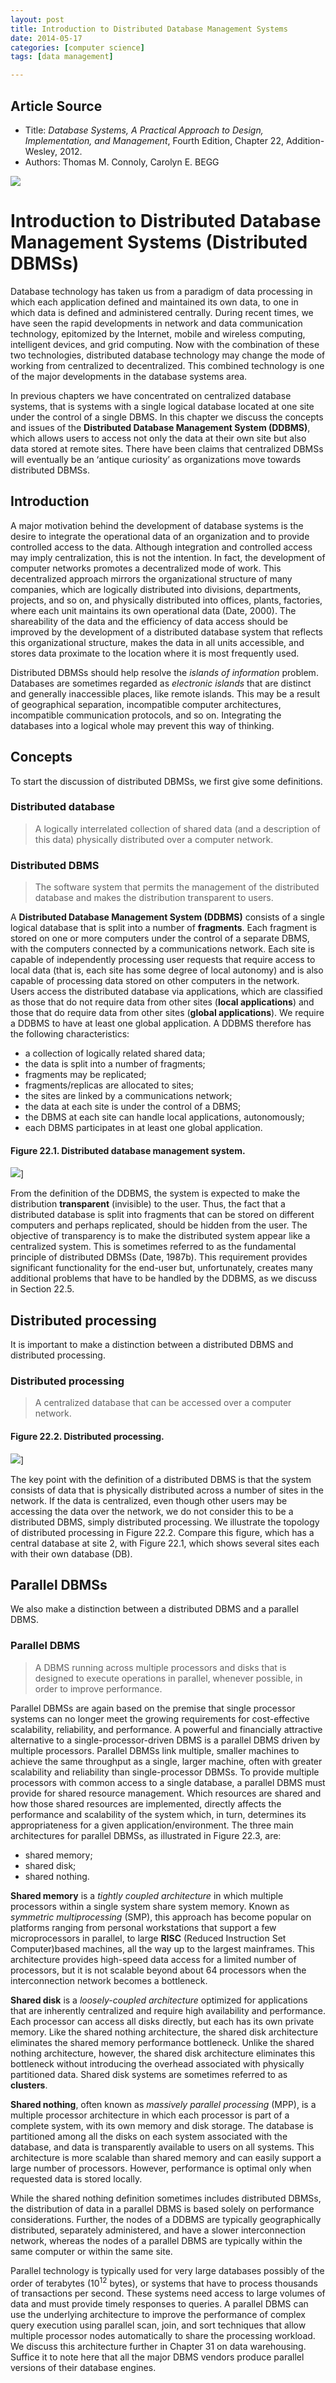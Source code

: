 ```yaml
---
layout: post
title: Introduction to Distributed Database Management Systems
date: 2014-05-17
categories: [computer science]
tags: [data management]

---
```


## Article Source
* Title: *Database Systems, A Practical Approach to Design, Implementation, and Management*, Fourth Edition, Chapter 22, Addition-Wesley, 2012.
* Authors: Thomas M. Connoly, Carolyn E. BEGG


[![](http://sungsoo.github.com/images/ddbms-introduction.png)](http://sungsoo.github.com/images/ddbms-introduction.png)

# Introduction to Distributed Database Management Systems (Distributed DBMSs)

Database technology has taken us from a paradigm of data processing in which each application defined and maintained its own data, to one in which data is defined and administered centrally. During recent times, we have seen the rapid developments in network and data communication technology, epitomized by the Internet, mobile and wireless computing, intelligent devices, and grid computing. Now with the combination of these two technologies, distributed database technology may change the mode of working from centralized to decentralized. This combined technology is one of the major developments in the database systems area.
In previous chapters we have concentrated on centralized database systems, that is systems with a single logical database located at one site under the control of a single DBMS. In this chapter we discuss the concepts and issues of the **Distributed Database Management System (DDBMS)**, which allows users to access not only the data at their own site but also data stored at remote sites. There have been claims that centralized DBMSs will eventually be an ‘antique curiosity’ as organizations move towards distributed DBMSs.
## IntroductionA major motivation behind the development of database systems is the desire to integrate the operational data of an organization and to provide controlled access to the data. Although integration and controlled access may imply centralization, this is not the intention. In fact, the development of computer networks promotes a decentralized mode of work. This decentralized approach mirrors the organizational structure of many companies, which are logically distributed into divisions, departments, projects, and so on, and physically distributed into offices, plants, factories, where each unit maintains its own operational data (Date, 2000). The shareability of the data and the efficiency of data access should be improved by the development of a distributed database system that reflects this organizational structure, makes the data in all units accessible, and stores data proximate to the location where it is most frequently used.
Distributed DBMSs should help resolve the *islands of information* problem. Databases are sometimes regarded as *electronic islands* that are distinct and generally inaccessible places, like remote islands. This may be a result of geographical separation, incompatible computer architectures, incompatible communication protocols, and so on. Integrating the databases into a logical whole may prevent this way of thinking.## ConceptsTo start the discussion of distributed DBMSs, we first give some definitions.
### Distributed database
> A logically interrelated collection of shared data (and a description of this data) physically distributed over a computer network.
### Distributed DBMS
> The software system that permits the management of the distributed database and makes the distribution transparent to users.
A **Distributed Database Management System (DDBMS)** consists of a single logical database that is split into a number of **fragments**. Each fragment is stored on one or more computers under the control of a separate DBMS, with the computers connected by a communications network. Each site is capable of independently processing user requests that require access to local data (that is, each site has some degree of local autonomy) and is also capable of processing data stored on other computers in the network.Users access the distributed database via applications, which are classified as those that do not require data from other sites (**local applications**) and those that do require data from other sites (**global applications**). We require a DDBMS to have at least one global application. A DDBMS therefore has the following characteristics:* a collection of logically related shared data; 
* the data is split into a number of fragments;   
* fragments may be replicated;* fragments/replicas are allocated to sites;* the sites are linked by a communications network;* the data at each site is under the control of a DBMS;* the DBMS at each site can handle local applications, autonomously; 
* each DBMS participates in at least one global application.
#### Figure 22.1. Distributed database management system.![](http://sungsoo.github.com/images/distributed-dbms.png)]From the definition of the DDBMS, the system is expected to make the distribution **transparent** (invisible) to the user. Thus, the fact that a distributed database is split into fragments that can be stored on different computers and perhaps replicated, should be hidden from the user. The objective of transparency is to make the distributed system appear like a centralized system. This is sometimes referred to as the fundamental principle of distributed DBMSs (Date, 1987b). This requirement provides significant functionality for the end-user but, unfortunately, creates many additional problems that have to be handled by the DDBMS, as we discuss in Section 22.5.
## Distributed processingIt is important to make a distinction between a distributed DBMS and distributed processing.
### Distributed processing
> A centralized database that can be accessed over a computer  network.#### Figure 22.2. Distributed processing.![](http://sungsoo.github.com/images/distributed-processing.png)]
The key point with the definition of a distributed DBMS is that the system consists of data that is physically distributed across a number of sites in the network. If the data is centralized, even though other users may be accessing the data over the network, we do not consider this to be a distributed DBMS, simply distributed processing. We illustrate the topology of distributed processing in Figure 22.2. Compare this figure, which has a central database at site 2, with Figure 22.1, which shows several sites each with their own database (DB).
## Parallel DBMSsWe also make a distinction between a distributed DBMS and a parallel DBMS.### Parallel DBMS
> A DBMS running across multiple processors and disks that is designed  to execute operations in parallel, whenever possible, in order to improveperformance.Parallel DBMSs are again based on the premise that single processor systems can no longer meet the growing requirements for cost-effective scalability, reliability, and performance. A powerful and financially attractive alternative to a single-processor-driven DBMS is a parallel DBMS driven by multiple processors. Parallel DBMSs link multiple, smaller machines to achieve the same throughput as a single, larger machine, often with greater scalability and reliability than single-processor DBMSs.To provide multiple processors with common access to a single database, a parallel DBMS must provide for shared resource management. Which resources are shared and how those shared resources are implemented, directly affects the performance and scalability of the system which, in turn, determines its appropriateness for a given application/environment. The three main architectures for parallel DBMSs, as illustrated in Figure 22.3, are:* shared memory; 
* shared disk;* shared nothing.
**Shared memory** is a *tightly coupled architecture* in which multiple processors within a single system share system memory. Known as *symmetric multiprocessing* (SMP), this approach has become popular on platforms ranging from personal workstations that support a few microprocessors in parallel, to large **RISC** (Reduced Instruction Set Computer)based machines, all the way up to the largest mainframes. This architecture provides high-speed data access for a limited number of processors, but it is not scalable beyond about 64 processors when the interconnection network becomes a bottleneck.
**Shared disk** is a *loosely-coupled architecture* optimized for applications that are inherently centralized and require high availability and performance. Each processor can access all disks directly, but each has its own private memory. Like the shared nothing architecture, the shared disk architecture eliminates the shared memory performance bottleneck. Unlike the shared nothing architecture, however, the shared disk architecture eliminates this bottleneck without introducing the overhead associated with physically partitioned data. Shared disk systems are sometimes referred to as **clusters**.
**Shared nothing**, often known as *massively parallel processing* (MPP), is a multiple processor architecture in which each processor is part of a complete system, with its own memory and disk storage. The database is partitioned among all the disks on each system associated with the database, and data is transparently available to users on all systems. This architecture is more scalable than shared memory and can easily support a large number of processors. However, performance is optimal only when requested data is stored locally.
While the shared nothing definition sometimes includes distributed DBMSs, the distribution of data in a parallel DBMS is based solely on performance considerations. Further, the nodes of a DDBMS are typically geographically distributed, separately administered, and have a slower interconnection network, whereas the nodes of a parallel DBMS are typically within the same computer or within the same site.
Parallel technology is typically used for very large databases possibly of the order of terabytes (10<sup>12</sup> bytes), or systems that have to process thousands of transactions per second. These systems need access to large volumes of data and must provide timely responses to queries. A parallel DBMS can use the underlying architecture to improve the performance of complex query execution using parallel scan, join, and sort techniques that allow multiple processor nodes automatically to share the processing workload. We discuss this architecture further in Chapter 31 on data warehousing. Suffice it to note here that all the major DBMS vendors produce parallel versions of their database engines.